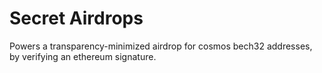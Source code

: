#  Secret Airdrops

Powers a transparency-minimized airdrop for cosmos bech32 addresses, by verifying an ethereum signature. 

